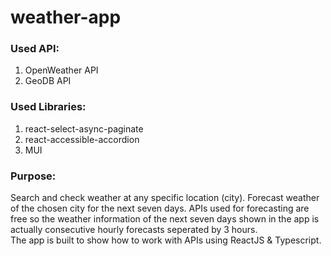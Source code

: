 # weather-app

### Used API: 
 1. OpenWeather API
 2. GeoDB API

### Used Libraries:
 1. react-select-async-paginate
 2. react-accessible-accordion
 3. MUI

### Purpose: 
 Search and check weather at any specific location (city). Forecast weather of the chosen city for the next seven days.
 APIs used for forecasting are free so the weather information of the next seven days shown in the app is actually consecutive hourly forecasts seperated by 3 hours.  
 The app is built to show how to work with APIs using ReactJS & Typescript. 